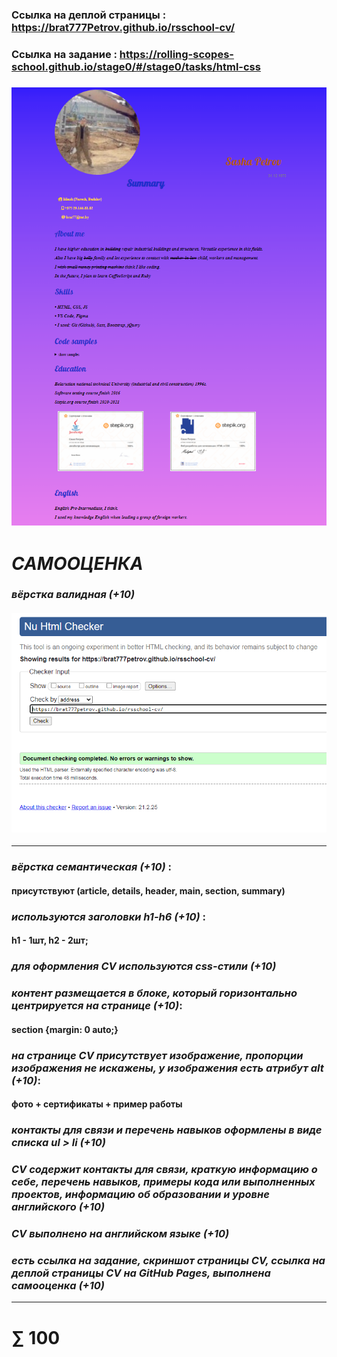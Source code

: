 ### Cсылка на деплой страницы : https://brat777Petrov.github.io/rsschool-cv/

### Ссылка на задание : https://rolling-scopes-school.github.io/stage0/#/stage0/tasks/html-css

### ![скриншот страницы СV](https://github.com/brat777Petrov/rsschool-cv/blob/gh-pages/%D1%81%D0%BA%D1%80%D0%B8%D0%BD%D1%88%D0%BE%D1%82%20%D1%81%D1%82%D1%80%D0%B0%D0%BD%D0%B8%D1%86%D1%8B%20%D0%A1V.png)

# _САМООЦЕНКА_

### _вёрстка валидная (+10)_
#### ![вёрстка валидная](https://github.com/brat777Petrov/rsschool-cv/blob/gh-pages/%D0%B2%D0%B0%D0%BB%D0%B8%D0%B4%D0%BD%D0%BE%D1%81%D1%82%D1%8C%20%D0%B2%D1%91%D1%80%D1%81%D1%82%D0%BA%D0%B8.png)

*********************************

### _вёрстка семантическая (+10)_ : 
#### присутствуют (article, details, header, main, section, summary) 

### _используются заголовки h1-h6 (+10)_ :
#### h1 - 1шт, h2 - 2шт;

### _для оформления СV используются css-стили (+10)_

### _контент размещается в блоке, который горизонтально центрируется на странице (+10)_:
#### section {margin: 0 auto;}</span>

### _на странице СV присутствует изображение, пропорции изображения не искажены, у изображения есть атрибут alt (+10)_:
#### фото + сертификаты + пример работы

### _контакты для связи и перечень навыков оформлены в виде списка ul > li (+10)_

### _CV содержит контакты для связи, краткую информацию о себе, перечень навыков, примеры кода или выполненных проектов, информацию об образовании и уровне английского (+10)_

### _CV выполнено на английском языке (+10)_

### _есть ссылка на задание, скриншот страницы СV, ссылка на деплой страницы CV на GitHub Pages, выполнена самооценка (+10)_

******************************

#                        ∑ 100


